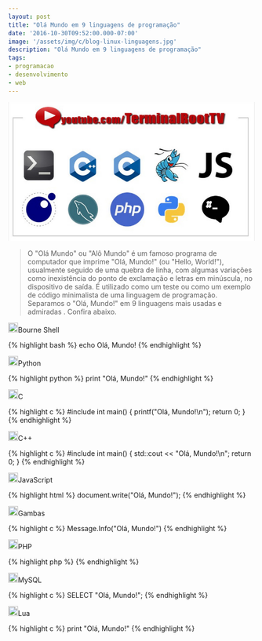 ```yaml
---
layout: post
title: "Olá Mundo em 9 linguagens de programação"
date: '2016-10-30T09:52:00.000-07:00'
image: '/assets/img/c/blog-linux-linguagens.jpg'
description: "Olá Mundo em 9 linguagens de programação"
tags:
- programacao
- desenvolvimento
- web
---
```


![Olá Mundo em 9 linguagens de programação](/assets/img/c/blog-linux-linguagens.jpg) 

> O "Olá Mundo" ou "Alô Mundo" é um famoso programa de computador que imprime "Olá, Mundo!" (ou "Hello, World!"), usualmente seguido de uma quebra de linha, com algumas variações como inexistência do ponto de exclamação e letras em minúscula, no dispositivo de saída. É utilizado como um teste ou como um exemplo de código minimalista de uma linguagem de programação. Separamos o "Olá, Mundo!" em 9 linguagens mais usadas e admiradas . Confira abaixo.

<p><img border="0" height="20" src="https://4.bp.blogspot.com/-5r9P2ojcsUQ/WBVsVbVxBqI/AAAAAAAAA5U/ufK4ow-kOnkS4OP_2IvtwQlwo-Ct1tJ-ACLcB/s200/bourne-shell.jpg" width="20" />Bourne Shell</p>
{% highlight bash %}
echo Olá, Mundo!
{% endhighlight %}


<p><img border="0" height="20" src="https://2.bp.blogspot.com/-KkYiMRv9u8w/WBVsWoDlhlI/AAAAAAAAA5w/cHqEyn4FPHEZPFlW9uf9SbiATCdyPqstgCLcB/s200/python.jpg" width="20" />Python</p>
{% highlight python %}
print "Olá, Mundo!"
{% endhighlight %}


<p><img border="0" height="20" src="https://3.bp.blogspot.com/-s5rWeMoWTOs/WBVsV7qUG_I/AAAAAAAAA5c/1kfGvYibXck3MTAuCTT53VXXd5O6TACDwCLcB/s200/c.jpg" width="20" />C</p>
{% highlight c %}
#include <stdio.h>
int main()
{
 printf("Olá, Mundo!\n");
 return 0;
}
{% endhighlight %}


<p><img border="0" height="20" src="https://1.bp.blogspot.com/-wNvs9gBRrMI/WBVsVnmDMmI/AAAAAAAAA5Y/FggVQ1tuVh8q__pHFsolRf2bbEtQPvRQACLcB/s200/c%252B%252B.jpg" width="20" />C++</p>
{% highlight c %}
#include <iostream>
int main()
{
std::cout << "Olá, Mundo!\n";
return 0;
}
{% endhighlight %}


<p><img border="0" height="20" src="https://2.bp.blogspot.com/-Lwtt0Ajimno/WBVsWNxuu0I/AAAAAAAAA5g/QvzSncMeOTYOy4-xaWLx06Nn1OUuPqZnQCLcB/s200/js.jpg" width="20" />JavaScript</p>
{% highlight html %}
document.write("Olá, Mundo!");
{% endhighlight %}


<p><img border="0" height="20" src="https://3.bp.blogspot.com/-9kDtz9O9Ang/WBVsWF4MGvI/AAAAAAAAA5k/QB-vON1wpKIdlW-8Plddqaod8mOZubZAQCLcB/s200/gambas.jpg" width="20" />Gambas</p>
{% highlight c %}
Message.Info("Olá, Mundo!")
{% endhighlight %}


<p><img border="0" height="20" src="https://4.bp.blogspot.com/-tcih7EbRN4U/WBVsWexh04I/AAAAAAAAA5s/nEUfJaSHqQEipIHV2ovoB4YIEhO2cDxowCLcB/s200/php.jpg" width="20" />PHP</p>
{% highlight php %}
<?php echo "Olá, Mundo!"; ?>
{% endhighlight %}


<p><img border="0" height="20" src="https://2.bp.blogspot.com/-2mLrzkNkz5g/WBVsUDCK13I/AAAAAAAAA5Q/EY9cwhxfxDABt7puKi4ZUuN06y9utPf3QCLcB/s200/MySQL.jpg" width="20" />MySQL</p>
{% highlight c %}
SELECT "Olá, Mundo!";
{% endhighlight %}


<p><img border="0" height="20" src="https://2.bp.blogspot.com/-sNWI4TjawGw/WBVsWQcwkrI/AAAAAAAAA5o/J0SQsWderqwlECSUXMzjfm2m5AlArMPxgCLcB/s200/lua.jpg" width="20" />Lua</p>
{% highlight c %}
print "Olá, Mundo!"
{% endhighlight %}

<script async src="https://pagead2.googlesyndication.com/pagead/js/adsbygoogle.js"></script>

<!-- Informat -->
<ins class="adsbygoogle"
 style="display:block"
 data-ad-client="ca-pub-2838251107855362"
 data-ad-slot="2327980059"
 data-ad-format="auto"
 data-full-width-responsive="true"></ins>

<script>
(adsbygoogle = window.adsbygoogle || []).push({});
</script>
